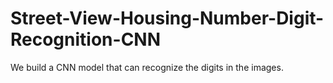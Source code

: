 # Street-View-Housing-Number-Digit-Recognition-CNN
We build a CNN model that can recognize the digits in the images.
